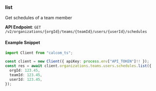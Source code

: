 
### list <a name="list"></a>
Get schedules of a team member



**API Endpoint**: `GET /v2/organizations/{orgId}/teams/{teamId}/users/{userId}/schedules`

#### Example Snippet

```typescript
import Client from "calcom_ts";

const client = new Client({ apiKey: process.env["API_TOKEN"]!! });
const res = await client.organizations.teams.users.schedules.list({
  orgId: 123.45,
  teamId: 123.45,
  userId: 123.45,
});
```
